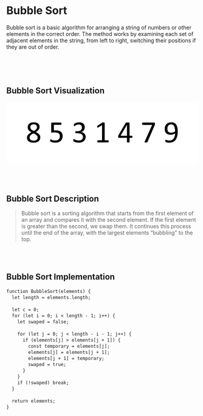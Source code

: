 # **Bubble Sort**

<p>
Bubble sort is a basic algorithm for arranging a string of numbers or other elements in the correct order. The method works by examining each set of adjacent elements in the string, from left to right, switching their positions if they are out of order.
</p>

<br/>
<br/>
<br/>

## Bubble Sort Visualization

![Bubble sort gif](../public/gifs/bubble-sort.gif)

<br/>
<br/>

## Bubble Sort Description

> Bubble sort is a sorting algorithm that starts from the first element of an array and compares it with the second element. If the first element is greater than the second, we swap them. It continues this process until the end of the array, with the largest elements “bubbling” to the top.

<br/>
<br/>

## Bubble Sort Implementation

```
function BubbleSort(elements) {
  let length = elements.length;

  let c = 0;
  for (let i = 0; i < length - 1; i++) {
    let swaped = false;

    for (let j = 0; j < length - i - 1; j++) {
      if (elements[j] > elements[j + 1]) {
        const temporary = elements[j];
        elements[j] = elements[j + 1];
        elements[j + 1] = temporary;
        swaped = true;
      }
    }
    if (!swaped) break;
  }

  return elements;
}
```
